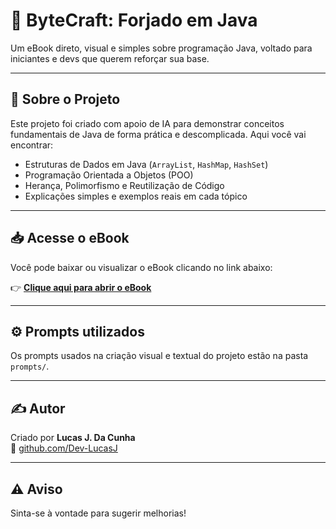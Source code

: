 # 📘 ByteCraft: Forjado em Java

Um eBook direto, visual e simples sobre programação Java, voltado para iniciantes e devs que querem reforçar sua base.

---

## 🧠 Sobre o Projeto

Este projeto foi criado com apoio de IA para demonstrar conceitos fundamentais de Java de forma prática e descomplicada. Aqui você vai encontrar:

- Estruturas de Dados em Java (`ArrayList`, `HashMap`, `HashSet`)
- Programação Orientada a Objetos (POO)
- Herança, Polimorfismo e Reutilização de Código
- Explicações simples e exemplos reais em cada tópico

---

## 📥 Acesse o eBook

Você pode baixar ou visualizar o eBook clicando no link abaixo:

👉 [**Clique aqui para abrir o eBook**](./ByteCraft-Forjado-em-Java.pdf)

---

## ⚙️ Prompts utilizados

Os prompts usados na criação visual e textual do projeto estão na pasta `prompts/`.

---

## ✍️ Autor

Criado por **Lucas J. Da Cunha**  
📍 [github.com/Dev-LucasJ](https://github.com/Dev-LucasJ)

---

## ⚠️ Aviso

Sinta-se à vontade para sugerir melhorias!
